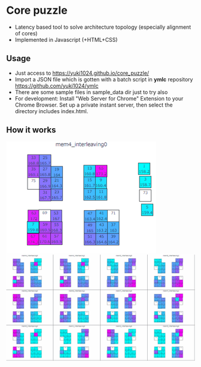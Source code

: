 # Core puzzle
- Latency based tool to solve architecture topology (especially alignment of cores)
- Implemented in Javascript (+HTML+CSS)

## Usage
- Just access to https://yuki1024.github.io/core_puzzle/
- Import a JSON file which is gotten with a batch script in **ymlc** repository https://github.com/yuki1024/ymlc
- There are some sample files in sample_data dir just to try also
- For development: Install "Web Server for Chrome" Extension to your Chrome Browser. Set up a private instant server, then select the directory includes index.html.

## How it works
<img src="/img/core_puzzle0.gif" width="400">
<img src="/img/core_puzzle.gif" width="900">

